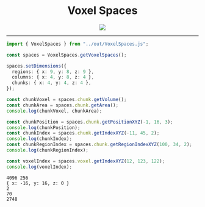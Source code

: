 <h1 align="center">
  Voxel Spaces
</h1>


<p align="center">
<img src="https://divine-star-software.github.io/DigitalAssets/images/logo-small.png">
</p>

---

```ts
import { VoxelSpaces } from "../out/VoxelSpaces.js";

const spaces = VoxelSpaces.getVoxelSpaces();

spaces.setDimensions({
  regions: { x: 9, y: 8, z: 9 },
  columns: { x: 4, y: 8, z: 4 },
  chunks: { x: 4, y: 4, z: 4 },
});

const chunkVoxel = spaces.chunk.getVolume();
const chunkArea = spaces.chunk.getArea();
console.log(chunkVoxel, chunkArea);

const chunkPosition = spaces.chunk.getPositionXYZ(-1, 16, 3);
console.log(chunkPosition);
const chunkIndex = spaces.chunk.getIndexXYZ(-11, 45, 2);
console.log(chunkIndex);
const chunkRegionIndex = spaces.chunk.getRegionIndexXYZ(100, 34, 2);
console.log(chunkRegionIndex);

const voxelIndex = spaces.voxel.getIndexXYZ(12, 123, 122);
console.log(voxelIndex);
```

```console
4096 256
{ x: -16, y: 16, z: 0 }
2
70
2748
```